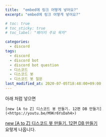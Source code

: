 ```yaml
---
title:  "embed에 링크 어떻게 넣어요?"
excerpt: "embed에 링크 어떻게 넣어요?"

# toc: true
# toc_sticky: true
# toc_label: "페이지 주요 목차"

categories:
  - discord
tags:
  - discord
  - discord bot
  - discord bot question
  - 디스코드
  - 디스코드 봇
  - 디스코드 봇 질문
last_modified_at: 2020-07-05T18:48:00+09:00
---
```


아래 처럼 넣으면  
```
[new [A to Z] 디스코드 봇 만들기. 12편 DB 만들기](<https://youtu.be/M9Kr6YsDah4>)
```
[new [A to Z] 디스코드 봇 만들기. 12편 DB 만들기](<https://youtu.be/M9Kr6YsDah4>)  
요렇게 나옵니다.